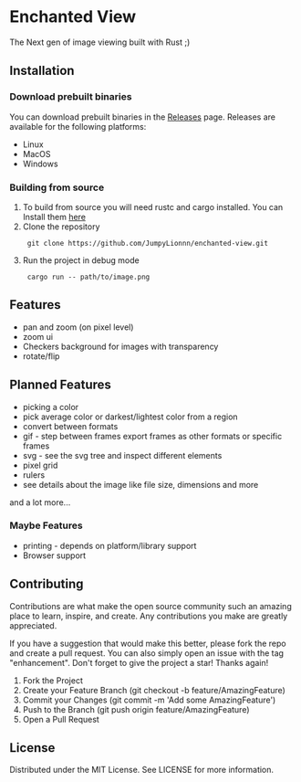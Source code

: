 # Enchanted View
The Next gen of image viewing built with Rust ;)

## Installation
### Download prebuilt binaries
You can download prebuilt binaries in the [Releases](https://github.com/JumpyLionnn/enchanted-view/releases/latest) page.
Releases are available for the following platforms:
- Linux
- MacOS
- Windows
### Building from source
1. To build from source you will need rustc and cargo installed. You can Install them [here](https://www.rust-lang.org/tools/install)
2. Clone the repository
   ```
    git clone https://github.com/JumpyLionnn/enchanted-view.git
   ```
3. Run the project in debug mode
   ```
    cargo run -- path/to/image.png
   ```

## Features
- pan and zoom (on pixel level)
- zoom ui
- Checkers background for images with transparency
- rotate/flip

## Planned Features
- picking a color
- pick average color or darkest/lightest color from a region
- convert between formats
- gif - step between frames export frames as other formats or specific frames
- svg - see the svg tree and inspect different elements
- pixel grid
- rulers
- see details about the image like file size, dimensions and more

and a lot more...
### Maybe Features
- printing - depends on platform/library support
- Browser support

## Contributing
Contributions are what make the open source community such an amazing place to learn, inspire, and create. Any contributions you make are greatly appreciated.

If you have a suggestion that would make this better, please fork the repo and create a pull request. You can also simply open an issue with the tag "enhancement". Don't forget to give the project a star! Thanks again!

1. Fork the Project
2. Create your Feature Branch (git checkout -b feature/AmazingFeature)
3. Commit your Changes (git commit -m 'Add some AmazingFeature')
4. Push to the Branch (git push origin feature/AmazingFeature)
5. Open a Pull Request

## License
Distributed under the MIT License. See LICENSE for more information.